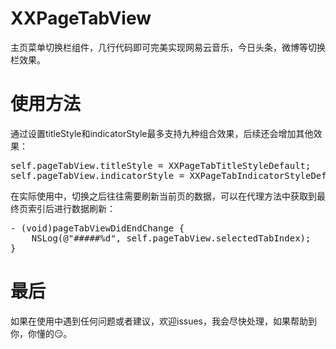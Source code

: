 # XXPageTabView
主页菜单切换栏组件，几行代码即可完美实现网易云音乐，今日头条，微博等切换栏效果。


# 使用方法
通过设置titleStyle和indicatorStyle最多支持九种组合效果，后续还会增加其他效果：
<pre>self.pageTabView.titleStyle = XXPageTabTitleStyleDefault;
self.pageTabView.indicatorStyle = XXPageTabIndicatorStyleDefault;
</pre>
在实际使用中，切换之后往往需要刷新当前页的数据，可以在代理方法中获取到最终页索引后进行数据刷新：
<pre>- (void)pageTabViewDidEndChange {
    NSLog(@"#####%d", self.pageTabView.selectedTabIndex);
}
</pre>

# 最后
如果在使用中遇到任何问题或者建议，欢迎issues，我会尽快处理，如果帮助到你，你懂的😏。


